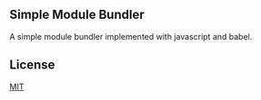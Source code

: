 ## Simple Module Bundler
A simple module bundler implemented with javascript and babel.

## License
[MIT](https://github.com/tjcchen/simple-module-bundler/blob/main/LICENSE)